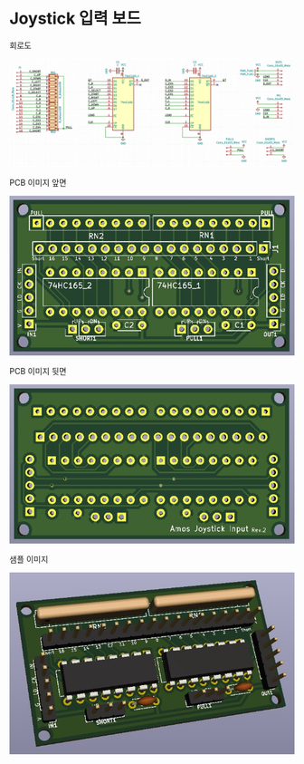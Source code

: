 # Joystick 입력 보드


회로도

![회로도](images/joystick_sch.png)

PCB 이미지 앞면

![PCB](images/pcb_image_f.jpg)

PCB 이미지 뒷면

![PCB](images/pcb_image_b.jpg)

샘플 이미지

![샘플](images/sample_01.jpg)
